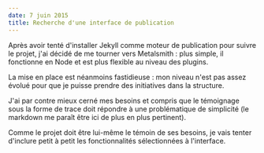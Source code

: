```yaml
---
date: 7 juin 2015
title: Recherche d'une interface de publication
---
```


Après avoir tenté d'installer Jekyll comme moteur de publication pour suivre le projet, j'ai décidé de me tourner vers Metalsmith : plus simple, il fonctionne en Node et est plus flexible au niveau des plugins.

La mise en place est néanmoins fastidieuse : mon niveau n'est pas assez évolué pour que je puisse prendre des initiatives dans la structure.

J'ai par contre mieux cerné mes besoins et compris que le témoignage sous la forme de trace doit répondre à une problématique de simplicité (le markdown me paraît être ici de plus en plus pertinent).

Comme le projet doit être lui-même le témoin de ses besoins, je vais tenter d'inclure petit à petit les fonctionnalités sélectionnées à l'interface.


